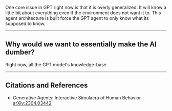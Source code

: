 One core issue in GPT right now is that it is overly generalized. It will know a little bit about everything even if the environment does not want it to. This agent architecture is built force the GPT agent to only know what its supposed to know. 

---
## Why would we want to essentially make the AI dumber?
Right now, all the GPT model's knowledge-base

---
## Citations and References
- Generative Agents: Interactive Simulacra of Human Behavior [arXiv:2304.03442](https://arxiv.org/abs/2304.03442)